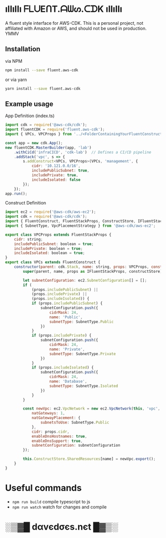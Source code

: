 # ıllıllı ᖴᒪᑌEᑎT.ᗩᗯᔕ.ᑕᗪK ıllıllı

A fluent style interface for AWS-CDK.  This is a personal project, not affiliated with Amazon or AWS, and should not be used in production. YMMV

## Installation

via NPM
```bash
npm install --save fluent.aws-cdk
```

or via yarn
```bash
yarn install --save fluent.aws-cdk
```

## Example usage

App Definition (index.ts)
```javascript
import cdk = require('@aws-cdk/cdk');
import fluentCDK = require('fluent.aws-cdk');
import { VPCs, VPCProps } from '../<FolderContainingYourFluentConstructs>/vpc';

const app = new cdk.App();
new fluentCDK.MasterBuilder(app, 'lab')
    .withCiCd('infraCICD', 'cdk-lab')  // Defines a CI/CD pipeline
    .addStack('vpc', s => {
        s.addConstruct<VPCs, VPCProps>(VPCs, 'management', {
            cidr: '10.121.0.0/16',
            includePublicSubnet: true,
            includePrivate: true,
            includeIsolated: false
        });
    });
app.run();
```

Construct Definition
```javascript
import ec2 = require('@aws-cdk/aws-ec2');
import cdk = require('@aws-cdk/cdk');
import { FluentConstruct, FluentStackProps, ConstructStore, IFluentStackProps, IHash } from 'fluent.aws-cdk';
import { SubnetType, VpcPlacementStrategy } from '@aws-cdk/aws-ec2';

export class VPCProps extends FluentStackProps {
    cidr: string;
    includePublicSubnet: boolean = true;
    includePrivate: boolean = true;
    includeIsolated: boolean = true;
}
export class VPCs extends FluentConstruct {
    constructor(parent: cdk.Stack, name: string, props: VPCProps, constructStore: ConstructStore) {
        super(parent, name, props as IFluentStackProps, constructStore);

        let subnetConfiguration: ec2.SubnetConfiguration[] = [];
        if (
            (props.includePublicSubnet) ||
            (props.includePrivate) ||
            (props.includeIsolated)) {
            if (props.includePublicSubnet) {
                subnetConfiguration.push({
                    cidrMask: 24,
                    name: 'Public',
                    subnetType: SubnetType.Public
                })
            }
            if (props.includePrivate) {
                subnetConfiguration.push({
                    cidrMask: 24,
                    name: 'Private',
                    subnetType: SubnetType.Private
                })
            }
            if (props.includeIsolated) {
                subnetConfiguration.push({
                    cidrMask: 24,
                    name: 'Database',
                    subnetType: SubnetType.Isolated
                })
            }
        }

        const newVpc: ec2.VpcNetwork = new ec2.VpcNetwork(this, 'vpc', {
            natGateways: 1,
            natGatewayPlacement: {
                subnetsToUse: SubnetType.Public
            },
            cidr: props.cidr,
            enableDnsHostnames: true,
            enableDnsSupport: true,
            subnetConfiguration: subnetConfiguration
        });

        this.ConstructStore.SharedResources[name] = newVpc.export();
    }
}
```

# Useful commands

 * `npm run build`   compile typescript to js
 * `npm run watch`   watch for changes and compile

# ░▒▓█ dαvєdσєs.nєt █▓▒░

